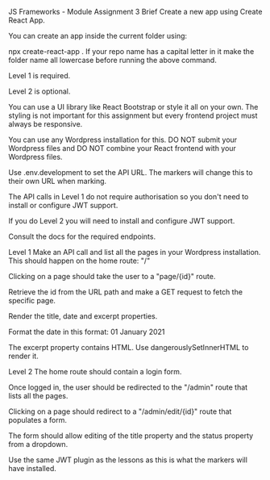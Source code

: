 JS Frameworks - Module Assignment 3
Brief
Create a new app using Create React App.

You can create an app inside the current folder using:

npx create-react-app .
If your repo name has a capital letter in it make the folder name all lowercase before running the above command.

Level 1 is required.

Level 2 is optional.

You can use a UI library like React Bootstrap or style it all on your own. The styling is not important for this assignment but every frontend project must always be responsive.

You can use any Wordpress installation for this. DO NOT submit your Wordpress files and DO NOT combine your React frontend with your Wordpress files.

Use .env.development to set the API URL. The markers will change this to their own URL when marking.

The API calls in Level 1 do not require authorisation so you don't need to install or configure JWT support.

If you do Level 2 you will need to install and configure JWT support.

Consult the docs for the required endpoints.

Level 1
Make an API call and list all the pages in your Wordpress installation. This should happen on the home route: "/"

Clicking on a page should take the user to a "page/{id}" route.

Retrieve the id from the URL path and make a GET request to fetch the specific page.

Render the title, date and excerpt properties.

Format the date in this format: 01 January 2021

The excerpt property contains HTML. Use dangerouslySetInnerHTML to render it.

Level 2
The home route should contain a login form.

Once logged in, the user should be redirected to the "/admin" route that lists all the pages.

Clicking on a page should redirect to a "/admin/edit/{id}" route that populates a form.

The form should allow editing of the title property and the status property from a dropdown.

Use the same JWT plugin as the lessons as this is what the markers will have installed.